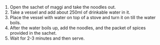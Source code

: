 1. Open the sachet of maggi and take the noodles out.
2. Take a vessel and add about 250ml of drinkable water in it.
3. Place the vessel with water on top of a stove and turn it on till the water boils.
4. After the water boils up, add the noodles, and the packet of spices provided in the sachet.
5. Wait for 2-3 minutes and then serve.